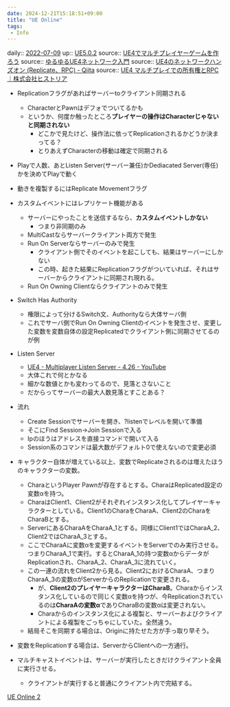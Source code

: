 ```yaml
---
date: 2024-12-21T15:18:51+09:00
title: "UE Online"
tags:
 - Info
---
```


daily:: [2022-07-09](Daily_Note/2022-07-09.md)
up:: [UE5.0.2](../Bar/App/UE5.0.2.md)
source:: [UE4でマルチプレイヤーゲームを作ろう](https://www.slideshare.net/EpicGamesJapan/ue4howtocreatemultiplayergame)
source:: [ゆるゆるUE4ネットワーク入門](https://www.slideshare.net/ssuser221848/ue4-107622315)
source:: [UE4のネットワークハンズオン (Replicate、RPC) - Qiita](https://qiita.com/Shibash/items/2408b653abe0549abe37)
source:: [UE4 マルチプレイでの所有権とRPC｜株式会社ヒストリア](https://historia.co.jp/archives/12823/)

- Replicationフラグがあればサーバーtoクライアント同期される
	- CharacterとPawnはデフォでついてるかも
	- というか、何度か触ったところ**プレイヤーの操作はCharacterじゃないと同期されない**
		- どこかで見たけど、操作法に依ってReplicationされるかどうか決まってる？
		- とりあえずCharacterの移動は確定で同期される
- Playで人数、あとListen Server(サーバー兼任)かDediacated Server(専任)かを決めてPlayで動く
- 動きを複製するにはReplicate Movementフラグ

- カスタムイベントにはレプリケート機能がある
	- サーバーにやったことを送信するなら、**カスタムイベントしかない**
		- つまり非同期のみ
	- MultiCastならサーバークライアント両方で発生
	- Run On Serverならサーバーのみで発生
		- クライアント側でそのイベントを起こしても、結果はサーバーにしかない
		- この時、起きた結果にReplicationフラグがついていれば、それはサーバーからクライアントに同期され現れる。
	- Run On Owning Clientならクライアントのみで発生

- Switch Has Authority
	- 権限によって分けるSwitch文、Authorityなら大体サーバ側
	- これでサーバ側でRun On Owning Clientのイベントを発生させ、変更した変数を変数自体の設定Replicatedでクライアント側に同期させてるのが例

- Listen Server
	- [UE4 - Multiplayer Listen Server - 4.26 - YouTube](https://www.youtube.com/watch?v=wvbFdSIPCHA)
	- 大体これで何とかなる
	- 細かな数値とかも変わってるので、見落とさないこと
	- だからってサーバーの最大人数見落とすことある？
- 流れ
	- Create Sessionでサーバーを開き、?listenでレベルを開いて準備
	- そこにFind Session→Join Sessionで入る
	- Ipのほうはアドレスを直接コマンドで開いて入る
	- Session系のコマンドは最大数がデフォルト0で使えないので変更必須

- キャラクター自体が増えている以上、変数でReplicateされるのは増えたほうのキャラクターの変数。
	- CharaというPlayer Pawnが存在するとする。CharaはReplicateⅾ設定の変数αを持つ。
	- CharaはClient1、Client2がそれぞれインスタンス化してプレイヤーキャラクターとしている。Client1のCharaをCharaA、Client2のCharaをCharaBとする。
	- ServerにあるCharaAをCharaA_1とする。同様にClient1ではCharaA_2、Client2ではCharaA_3とする。
	- ここでCharaAに変数αを変更するイベントをServerでのみ実行させる。つまりCharaA_1で実行。するとCharaA_1の持つ変数αからデータがReplicationされ、CharaA_2、CharaA_3に流れていく。
	- この一連の流れをClient2から見る。Client2におけるCharaA、つまりCharaA_3の変数αがServerからのReplicationで変更される。
		- が、**Client2のプレイヤーキャラクターはCharaB**。Charaからインスタンス化しているので同じく変数αを持つが、今Replicationされているのは**CharaAの変数α**でありCharaBの変数αは変更されない。
		- Charaからのインスタンス化による複製と、サーバーおよびクライアントによる複製をごっちゃにしていた。全然違う。
	- 結局そこを同期する場合は、Originに持たせた方が手っ取り早そう。
- 変数をReplicationする場合は、ServerからClientへの一方通行。
- マルチキャストイベントは、サーバーが実行したときだけクライアント全員に実行させる。
	- クライアントが実行すると普通にクライアント内で完結する。

[UE Online 2](UE%20Online%202.md)